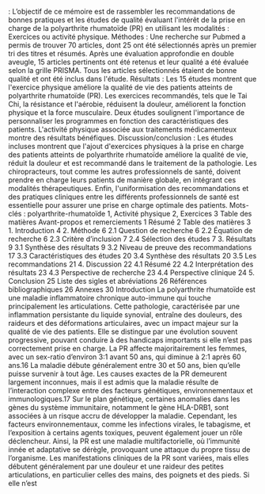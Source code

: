 : L’objectif de ce mémoire est de rassembler les recommandations de bonnes pratiques et les études de qualité évaluant l'intérêt de la prise en charge de la polyarthrite rhumatoïde (PR) en utilisant les modalités : Exercices ou activité physique. Méthodes : Une recherche sur Pubmed a permis de trouver 70 articles, dont 25 ont été sélectionnés après un premier tri des titres et résumés. Après une évaluation approfondie en double aveugle, 15 articles pertinents ont été retenus et leur qualité a été évaluée selon la grille PRISMA. Tous les articles sélectionnés étaient de bonne qualité et ont été inclus dans l'étude. Résultats : Les 15 études montrent que l'exercice physique améliore la qualité de vie des patients atteints de polyarthrite rhumatoïde (PR). Les exercices recommandés, tels que le Tai Chi, la résistance et l'aérobie, réduisent la douleur, améliorent la fonction physique et la force musculaire. Deux études soulignent l'importance de personnaliser les programmes en fonction des caractéristiques des patients. L'activité physique associée aux traitements médicamenteux montre des résultats bénéfiques. Discussion/conclusion : Les études incluses montrent que l'ajout d'exercices physiques à la prise en charge des patients atteints de polyarthrite rhumatoïde améliore la qualité de vie, réduit la douleur et est recommandé dans le traitement de la pathologie. Les chiropracteurs, tout comme les autres professionnels de santé, doivent prendre en charge leurs patients de manière globale, en intégrant ces modalités thérapeutiques. Enfin, l'uniformisation des recommandations et des pratiques cliniques entre les différents professionnels de santé est essentielle pour assurer une prise en charge optimale des patients. Mots-clés : polyarthrite-rhumatoïde 1, Activité physique 2, Exercices 3 Table des matières Avant-propos et remerciements 1 Résumé 2 Table des matières 3 1. Introduction 4 2. Méthode 6 2.1 Question de recherche 6 2.2 Équation de recherche 6 2.3 Critère d’inclusion 7 2.4 Sélection des études 7 3. Résultats 9 3.1 Synthèse des résultats 9 3.2 Niveau de preuve des recommandations 17 3.3 Caractéristiques des études 20 3.4 Synthèse des résultats 20 3.5 Les recommandations 21 4. Discussion 22 4.1 Résumé 22 4.2 Interprétation des résultats 23 4.3 Perspective de recherche 23 4.4 Perspective clinique 24 5. Conclusion 25 Liste des sigles et abréviations 26 Références bibliographiques 26 Annexes 30 Introduction La polyarthrite rhumatoïde est une maladie inflammatoire chronique auto-immune qui touche principalement les articulations. Cette pathologie, caractérisée par une inflammation persistante du liquide synovial, entraîne des douleurs, des raideurs et des déformations articulaires, avec un impact majeur sur la qualité de vie des patients. Elle se distingue par une évolution souvent progressive, pouvant conduire à des handicaps importants si elle n’est pas correctement prise en charge. ​La PR affecte majoritairement les femmes, avec un sex-ratio d’environ 3:1 avant 50 ans, qui diminue à 2:1 après 60 ans.16 La maladie débute généralement entre 30 et 50 ans, bien qu’elle puisse survenir à tout âge. Les causes exactes de la PR demeurent largement inconnues, mais il est admis que la maladie résulte de l’interaction complexe entre des facteurs génétiques, environnementaux et immunologiques.17 Sur le plan génétique, certaines anomalies dans les gènes du système immunitaire, notamment le gène HLA-DRB1, sont associées à un risque accru de développer la maladie. Cependant, les facteurs environnementaux, comme les infections virales, le tabagisme, et l’exposition à certains agents toxiques, peuvent également jouer un rôle déclencheur. Ainsi, la PR est une maladie multifactorielle, où l’immunité innée et adaptative se dérègle, provoquant une attaque du propre tissu de l’organisme. Les manifestations cliniques de la PR sont variées, mais elles débutent généralement par une douleur et une raideur des petites articulations, en particulier celles des mains, des poignets et des pieds. Si elle n’est